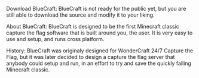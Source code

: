 Download BlueCraft:
BlueCraft is not ready for the public yet, but you are still able to download the source and modify it to your liking.

About BlueCraft:
BlueCraft is designed to be the first Minecraft classic capture the flag software that is built around you, the user. It is very easy to use and setup, and runs cross platform.

History:
BlueCraft was originaly designed for WonderCraft 24/7 Capture the Flag, but it was later decided to design a capture the flag server that anybody could setup and run, in an effort to try and save the quickly failing Minecraft classic.
